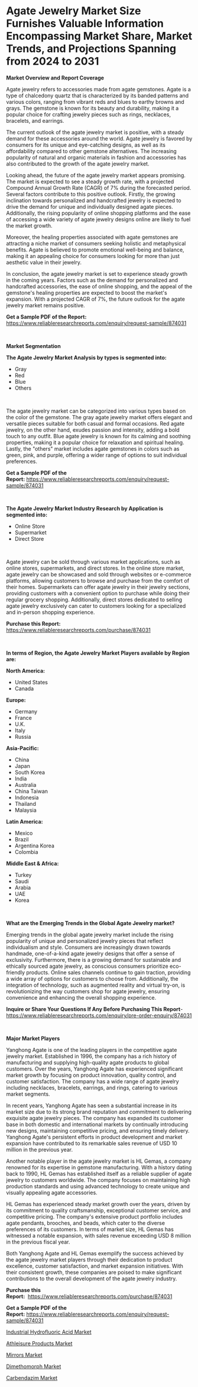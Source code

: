 <p><h1>Agate Jewelry Market Size Furnishes Valuable Information Encompassing Market Share, Market Trends, and Projections Spanning from 2024 to 2031</h1></p><p><strong>Market Overview and Report Coverage</strong></p>
<p><p>Agate jewelry refers to accessories made from agate gemstones. Agate is a type of chalcedony quartz that is characterized by its banded patterns and various colors, ranging from vibrant reds and blues to earthy browns and grays. The gemstone is known for its beauty and durability, making it a popular choice for crafting jewelry pieces such as rings, necklaces, bracelets, and earrings.</p><p>The current outlook of the agate jewelry market is positive, with a steady demand for these accessories around the world. Agate jewelry is favored by consumers for its unique and eye-catching designs, as well as its affordability compared to other gemstone alternatives. The increasing popularity of natural and organic materials in fashion and accessories has also contributed to the growth of the agate jewelry market.</p><p>Looking ahead, the future of the agate jewelry market appears promising. The market is expected to see a steady growth rate, with a projected Compound Annual Growth Rate (CAGR) of 7% during the forecasted period. Several factors contribute to this positive outlook. Firstly, the growing inclination towards personalized and handcrafted jewelry is expected to drive the demand for unique and individually designed agate pieces. Additionally, the rising popularity of online shopping platforms and the ease of accessing a wide variety of agate jewelry designs online are likely to fuel the market growth.</p><p>Moreover, the healing properties associated with agate gemstones are attracting a niche market of consumers seeking holistic and metaphysical benefits. Agate is believed to promote emotional well-being and balance, making it an appealing choice for consumers looking for more than just aesthetic value in their jewelry.</p><p>In conclusion, the agate jewelry market is set to experience steady growth in the coming years. Factors such as the demand for personalized and handcrafted accessories, the ease of online shopping, and the appeal of the gemstone's healing properties are expected to boost the market's expansion. With a projected CAGR of 7%, the future outlook for the agate jewelry market remains positive.</p></p>
<p><strong>Get a Sample PDF of the Report:</strong> <a href="https://www.reliableresearchreports.com/enquiry/request-sample/874031">https://www.reliableresearchreports.com/enquiry/request-sample/874031</a></p>
<p>&nbsp;</p>
<p><strong>Market Segmentation</strong></p>
<p><strong>The Agate Jewelry Market Analysis by types is segmented into:</strong></p>
<p><ul><li>Gray</li><li>Red</li><li>Blue</li><li>Others</li></ul></p>
<p>&nbsp;</p>
<p><p>The agate jewelry market can be categorized into various types based on the color of the gemstone. The gray agate jewelry market offers elegant and versatile pieces suitable for both casual and formal occasions. Red agate jewelry, on the other hand, exudes passion and intensity, adding a bold touch to any outfit. Blue agate jewelry is known for its calming and soothing properties, making it a popular choice for relaxation and spiritual healing. Lastly, the "others" market includes agate gemstones in colors such as green, pink, and purple, offering a wider range of options to suit individual preferences.</p></p>
<p><strong>Get a Sample PDF of the Report:</strong>&nbsp;<a href="https://www.reliableresearchreports.com/enquiry/request-sample/874031">https://www.reliableresearchreports.com/enquiry/request-sample/874031</a></p>
<p>&nbsp;</p>
<p><strong>The Agate Jewelry Market Industry Research by Application is segmented into:</strong></p>
<p><ul><li>Online Store</li><li>Supermarket</li><li>Direct Store</li></ul></p>
<p>&nbsp;</p>
<p><p>Agate jewelry can be sold through various market applications, such as online stores, supermarkets, and direct stores. In the online store market, agate jewelry can be showcased and sold through websites or e-commerce platforms, allowing customers to browse and purchase from the comfort of their homes. Supermarkets can offer agate jewelry in their jewelry sections, providing customers with a convenient option to purchase while doing their regular grocery shopping. Additionally, direct stores dedicated to selling agate jewelry exclusively can cater to customers looking for a specialized and in-person shopping experience.</p></p>
<p><strong>Purchase this Report:</strong>&nbsp; <a href="https://www.reliableresearchreports.com/purchase/874031">https://www.reliableresearchreports.com/purchase/874031</a></p>
<p>&nbsp;</p>
<p><strong>In terms of Region, the Agate Jewelry Market Players available by Region are:</strong></p>
<p>
    <p> <strong> North America: </strong>
        <ul>
            <li>United States</li>
            <li>Canada</li>
        </ul>
        </p> 
    <p> <strong> Europe: </strong>
        <ul>
            <li>Germany</li>
            <li>France</li>
            <li>U.K.</li>
            <li>Italy</li>
            <li>Russia</li>
        </ul>
        </p> 
    <p> <strong> Asia-Pacific: </strong>
        <ul>
            <li>China</li>
            <li>Japan</li>
            <li>South Korea</li>
            <li>India</li>
            <li>Australia</li>
            <li>China Taiwan</li>
            <li>Indonesia</li>
            <li>Thailand</li>
            <li>Malaysia</li>
        </ul>
        </p> 
    <p> <strong> Latin America: </strong>
        <ul>
            <li>Mexico</li>
            <li>Brazil</li>
            <li>Argentina Korea</li>
            <li>Colombia</li>
        </ul>
        </p> 
    <p> <strong> Middle East & Africa: </strong>
        <ul>
            <li>Turkey</li>
            <li>Saudi</li>
            <li>Arabia</li>
            <li>UAE</li>
            <li>Korea</li>
        </ul>
    </p>
    </p>
<p>&nbsp;</p>
<p><strong>What are the Emerging Trends in the Global Agate Jewelry market?</strong></p>
<p><p>Emerging trends in the global agate jewelry market include the rising popularity of unique and personalized jewelry pieces that reflect individualism and style. Consumers are increasingly drawn towards handmade, one-of-a-kind agate jewelry designs that offer a sense of exclusivity. Furthermore, there is a growing demand for sustainable and ethically sourced agate jewelry, as conscious consumers prioritize eco-friendly products. Online sales channels continue to gain traction, providing a wide array of options for customers to choose from. Additionally, the integration of technology, such as augmented reality and virtual try-on, is revolutionizing the way customers shop for agate jewelry, ensuring convenience and enhancing the overall shopping experience.</p></p>
<p><strong>Inquire or Share Your Questions If Any Before Purchasing This Report</strong>- <a href="https://www.reliableresearchreports.com/enquiry/pre-order-enquiry/874031">https://www.reliableresearchreports.com/enquiry/pre-order-enquiry/874031</a></p>
<p>&nbsp;</p>
<p><strong>Major Market Players</strong></p>
<p><p>Yanghong Agate is one of the leading players in the competitive agate jewelry market. Established in 1996, the company has a rich history of manufacturing and supplying high-quality agate products to global customers. Over the years, Yanghong Agate has experienced significant market growth by focusing on product innovation, quality control, and customer satisfaction. The company has a wide range of agate jewelry including necklaces, bracelets, earrings, and rings, catering to various market segments.</p><p>In recent years, Yanghong Agate has seen a substantial increase in its market size due to its strong brand reputation and commitment to delivering exquisite agate jewelry pieces. The company has expanded its customer base in both domestic and international markets by continually introducing new designs, maintaining competitive pricing, and ensuring timely delivery. Yanghong Agate's persistent efforts in product development and market expansion have contributed to its remarkable sales revenue of USD 10 million in the previous year.</p><p>Another notable player in the agate jewelry market is HL Gemas, a company renowned for its expertise in gemstone manufacturing. With a history dating back to 1990, HL Gemas has established itself as a reliable supplier of agate jewelry to customers worldwide. The company focuses on maintaining high production standards and using advanced technology to create unique and visually appealing agate accessories.</p><p>HL Gemas has experienced steady market growth over the years, driven by its commitment to quality craftsmanship, exceptional customer service, and competitive pricing. The company's extensive product portfolio includes agate pendants, brooches, and beads, which cater to the diverse preferences of its customers. In terms of market size, HL Gemas has witnessed a notable expansion, with sales revenue exceeding USD 8 million in the previous fiscal year.</p><p>Both Yanghong Agate and HL Gemas exemplify the success achieved by the agate jewelry market players through their dedication to product excellence, customer satisfaction, and market expansion initiatives. With their consistent growth, these companies are poised to make significant contributions to the overall development of the agate jewelry industry.</p></p>
<p><strong>Purchase this Report:</strong>&nbsp;&nbsp;<a href="https://www.reliableresearchreports.com/purchase/874031">https://www.reliableresearchreports.com/purchase/874031</a></p>
<p></p>
<p><strong>Get a Sample PDF of the Report:</strong>&nbsp;<a href="https://www.reliableresearchreports.com/enquiry/request-sample/874031">https://www.reliableresearchreports.com/enquiry/request-sample/874031</a></p>
<p><p><a href="https://www.linkedin.com/pulse/decoding-industrial-hydrofluoric-acid-market-deep-dive-latest-xauqe/">Industrial Hydrofluoric Acid Market</a></p><p><a href="https://github.com/juniordelafrance/Market-Research-Report-List-1/blob/main/athleisure-products-market.md">Athleisure Products Market</a></p><p><a href="https://github.com/irfadac/Market-Research-Report-List-1/blob/main/mirrors-market.md">Mirrors Market</a></p><p><a href="https://www.linkedin.com/pulse/dimethomorph-market-challenges-opportunities-growth-drivers-bq7pe/">Dimethomorph Market</a></p><p><a href="https://www.linkedin.com/pulse/carbendazim-market-share-amp-new-trends-analysis-report-styce/">Carbendazim Market</a></p></p>